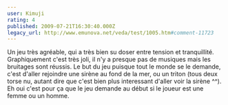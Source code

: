 ```yaml
---
user: Kimuji
rating: 4
published: 2009-07-21T16:30:40.000Z
legacy_url: http://www.emunova.net/veda/test/1005.htm#comment-11723
---
```

Un jeu très agréable, qui a très bien su doser entre tension et tranquillité. Graphiquement c'est très joli, il n'y a presque pas de musiques mais les bruitages sont réussis. Le but du jeu puisque tout le monde se le demande, c'est d'aller rejoindre une sirène au fond de la mer, ou un triton (tous deux torse nu, autant dire que c'est bien plus interessant d'aller voir la sirène ^^). Eh oui c'est pour ça que le jeu demande au début si le joueur est une femme ou un homme.